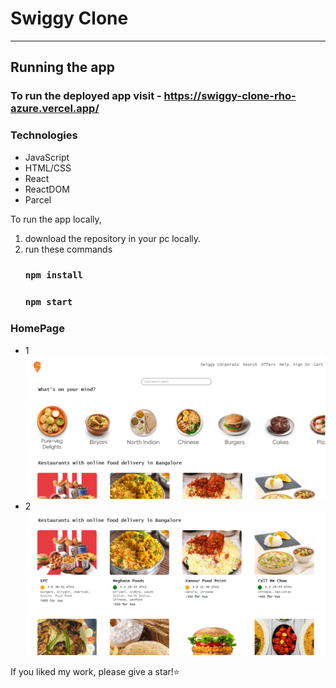 # Swiggy Clone
---
## Running the app

### To run the deployed app visit -  https://swiggy-clone-rho-azure.vercel.app/

### Technologies

- JavaScript
- HTML/CSS
- React
- ReactDOM
- Parcel

To run the app locally, 

1.  download the repository in your pc locally.
2.  run these commands
    ### `npm install`
    ### `npm start`

### HomePage

- 1 
  ![Swiggy Clone](./assets/screenshots/HomePage1.png)
- 2 
  ![Swiggy Clone](./assets/screenshots/HomePage2.png)
    
If you liked my work, please give a star!⭐️
